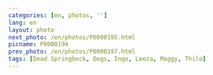 ```yaml
---
categories: [en, photos, '']
lang: en
layout: photo
next_photo: /en/photos/P0000195.html
picname: P0000194
prev_photo: /en/photos/P0000197.html
tags: [Dead Springbock, Dogs, Ingo, Leeza, Maggy, Thilo]
---
```

